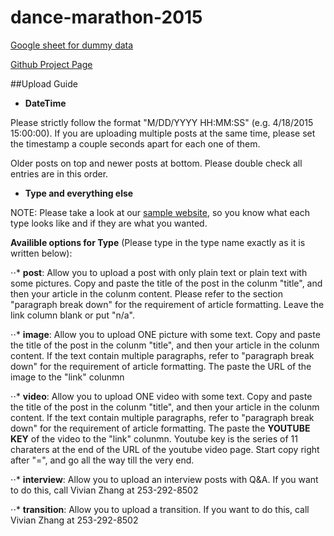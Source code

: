 # dance-marathon-2015

[Google sheet for dummy data](https://docs.google.com/a/media.ucla.edu/spreadsheets/d/1rQHDYJIHHKijCQPpxjUaO1r0oZn4fLEryNmNsnfX2Gg/edit#gid=0)

[Github Project Page](http://daily-bruin.github.io/dance-marathon-2015/)

##Upload Guide

+ __DateTime__

Please strictly follow the format "M/DD/YYYY HH:MM:SS" (e.g. 4/18/2015 15:00:00). If you are uploading multiple posts at the same time, please set the timestamp a couple seconds apart for each one of them. 

Older posts on top and newer posts at bottom. Please double check all entries are in this order.


+ __Type and everything else__

NOTE: Please take a look at our [sample website](http://daily-bruin.github.io/dance-marathon-2015/), so you know what each type looks like and if they are what you wanted.

__Availible options for Type__ (Please type in the type name exactly as it is written below): 


⋅⋅* __post__: Allow you to upload a post with only plain text or plain text with some pictures. Copy and paste the title of the post in the colunm "title", and then your article in the colunm content. Please refer to the section "paragraph break down" for the requirement of article formatting. Leave the link column blank or put "n/a".

⋅⋅* __image__: Allow you to upload ONE picture with some text. Copy and paste the title of the post in the colunm "title", and then your article in the colunm content. If the text contain multiple paragraphs, refer to "paragraph break down" for the requirement of article formatting. The paste the URL of the image to the "link" colunmn

⋅⋅*  __video__: Allow you to upload ONE video with some text. Copy and paste the title of the post in the colunm "title", and then your article in the colunm content. If the text contain multiple paragraphs, refer to "paragraph break down" for the requirement of article formatting. The paste the __YOUTUBE KEY__ of the video to the "link" colunmn. Youtube key is the series of 11 charaters at the end of the URL of the youtube video page. Start copy right after "=", and go all the way till the very end.

⋅⋅*  __interview__: Allow you to upload an interview posts with Q&A. If you want to do this, call Vivian Zhang at 253-292-8502


⋅⋅*  __transition__: Allow you to upload a transition. If you want to do this, call Vivian Zhang at 253-292-8502
